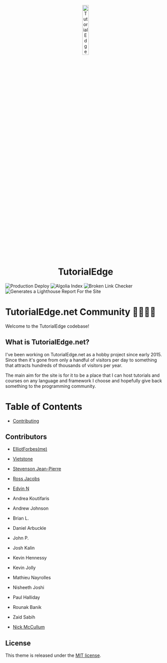 <div align="center">
  <br/>
  <img alt="TutorialEdge" width="20%" height="auto" src="https://images.tutorialedge.net/images/logo.svg" />
  <h1>TutorialEdge</h1>
</div>


![Production Deploy](https://github.com/elliotforbes/tutorialedge.net/workflows/Production%20Deploy/badge.svg)
![Algolia Index](https://github.com/elliotforbes/tutorialedge.net/workflows/Algolia%20Index/badge.svg)
![Broken Link Checker](https://github.com/elliotforbes/tutorialedge.net/workflows/Broken%20Link%20Checker/badge.svg)
![Generates a Lighthouse Report For the Site](https://github.com/elliotforbes/tutorialedge.net/workflows/Generates%20a%20Lighthouse%20Report%20For%20the%20Site/badge.svg)

# TutorialEdge.net Community  👩‍💻👨‍💻

Welcome to the TutorialEdge codebase! 

## What is TutorialEdge.net?

I've been working on TutorialEdge.net as a hobby project since early 2015. Since
then it's gone from only a handful of visitors per day to something that
attracts hundreds of thousands of visitors per year.

The main aim for the site is for it to be a place that I can host tutorials and
courses on any language and framework I choose and hopefully give back something
to the programming community.

# Table of Contents

* [Contributing](docs/contributing.md)

## Contributors

- [ElliotForbes(me)](https://github.com/elliotforbes)
- [Vietstone](https://github.com/vietstone)
- [Stevenson Jean-Pierre](https://github.com/Sjeanpierre)
- [Ross Jacobs](https://github.com/pocc)
- [Edvin N](https://github.com/NissesSenap)

- Andrea Koutifaris
- Andrew Johnson
- Brian L.
- Daniel Arbuckle
- John P.
- Josh Kalin
- Kevin Hennessy
- Kevin Jolly
- Mathieu Nayrolles
- Nisheeth Joshi
- Paul Halliday
- Rounak Banik
- Zaid Sabih
- [Nick McCullum](https://nickmccullum.com/)

## License

This theme is released under the
[MIT license](//github.com/Vimux/blank/blob/master/LICENSE.md).
